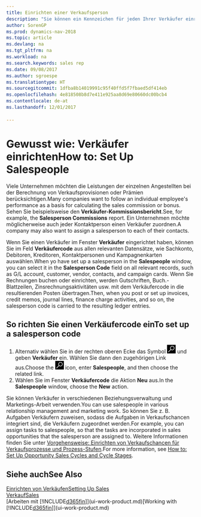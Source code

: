 ```yaml
---
title: Einrichten einer Verkaufsperson
description: "Sie können ein Kennzeichen für jeden Ihrer Verkäufer einrichten, damit Sie eine Einzelleistung verfolgen oder einen Kontakt zuordnen können."
author: SorenGP
ms.prod: dynamics-nav-2018
ms.topic: article
ms.devlang: na
ms.tgt_pltfrm: na
ms.workload: na
ms.search.keywords: sales rep
ms.date: 09/08/2017
ms.author: sgroespe
ms.translationtype: HT
ms.sourcegitcommit: 1dfba8b14019991c95f40ffd5f7fbaed5df414eb
ms.openlocfilehash: 4e818508b8d7e411e925aa8d69e80660dc00bcb4
ms.contentlocale: de-at
ms.lasthandoff: 12/01/2017

---
```

# <a name="how-to-set-up-salespeople"></a><span data-ttu-id="7d389-103">Gewusst wie: Verkäufer einrichten</span><span class="sxs-lookup"><span data-stu-id="7d389-103">How to: Set Up Salespeople</span></span>
<span data-ttu-id="7d389-104">Viele Unternehmen möchten die Leistungen der einzelnen Angestellten bei der Berechnung von Verkaufsprovisionen oder Prämien berücksichtigen.</span><span class="sxs-lookup"><span data-stu-id="7d389-104">Many companies want to follow an individual employee's performance as a basis for calculating the sales commission or bonus.</span></span> <span data-ttu-id="7d389-105">Sehen Sie beispielsweise den **Verkäufer-Kommissionsbericht**.</span><span class="sxs-lookup"><span data-stu-id="7d389-105">See, for example, the **Salesperson Commissions** report.</span></span> <span data-ttu-id="7d389-106">Ein Unternehmen möchte möglicherweise auch jeder Kontaktperson einen Verkäufer zuordnen.</span><span class="sxs-lookup"><span data-stu-id="7d389-106">A company may also want to assign a salesperson to each of their contacts.</span></span>

<span data-ttu-id="7d389-107">Wenn Sie einen Verkäufer im Fenster **Verkäufer** eingerichtet haben, können Sie im Feld **Verkäufercode** aus allen relevanten Datensätze, wie Sachkonto, Debitoren, Kreditoren, Kontaktpersonen und Kampagnenkarten auswählen.</span><span class="sxs-lookup"><span data-stu-id="7d389-107">When yo have set up a salesperson in the **Salespeople** window, you can select it in the **Salesperson Code** field on all relevant records, such as G/L account, customer, vendor, contacts, and campaign cards.</span></span> <span data-ttu-id="7d389-108">Wenn Sie Rechnungen buchen oder einrichten, werden Gutschriften, Buch.-Blattzeilen, Zinsrechnungsaktivitäten usw. mit dem Verkäufercode in die resultierenden Posten übertragen.</span><span class="sxs-lookup"><span data-stu-id="7d389-108">Then, when you post or set up invoices, credit memos, journal lines, finance charge activities, and so on, the salesperson code is carried to the resulting ledger entries.</span></span>

## <a name="to-set-up-a-salesperson-code"></a><span data-ttu-id="7d389-109">So richten Sie einen Verkäufercode ein</span><span class="sxs-lookup"><span data-stu-id="7d389-109">To set up a salesperson code</span></span>
1. <span data-ttu-id="7d389-110">Alternativ wählen Sie in der rechten oberen Ecke das Symbol ![Nach Seite oder Bericht suchen](media/ui-search/search_small.png "Nach Seite oder Bericht suchen") und geben **Verkäufer** ein. Wählen Sie dann den zugehörigen Link aus.</span><span class="sxs-lookup"><span data-stu-id="7d389-110">Choose the ![Search for Page or Report](media/ui-search/search_small.png "Search for Page or Report icon") icon, enter **Salespeople**, and then choose the related link.</span></span>
2. <span data-ttu-id="7d389-111">Wählen Sie im Fenster **Verkäufercode** die Aktion **Neu** aus.</span><span class="sxs-lookup"><span data-stu-id="7d389-111">In the **Salespeople** window, choose the **New** action.</span></span>

<span data-ttu-id="7d389-112">Sie können Verkäufer in verschiedenen Beziehungsverwaltung und Marketings-Arbeit verwenden.</span><span class="sxs-lookup"><span data-stu-id="7d389-112">You can use salespeople in various relationship management and marketing work.</span></span> <span data-ttu-id="7d389-113">So können Sie z. B. Aufgaben Verkäufern zuweisen, sodass die Aufgaben in Verkaufschancen integriert sind, die Verkäufern zugeordnet werden.</span><span class="sxs-lookup"><span data-stu-id="7d389-113">For example, you can assign tasks to salespeople, so that the tasks are incorporated in sales opportunities that the salesperson are assigned to.</span></span> <span data-ttu-id="7d389-114">Weitere Informationen finden Sie unter [Vorgehensweise: Einrichten von Verkaufschancen für Verkaufsprozesse und Prozess-Stufen](marketing-how-setup-opportunity-sales-cycles-stages.md).</span><span class="sxs-lookup"><span data-stu-id="7d389-114">For more information, see [How to: Set Up Opportunity Sales Cycles and Cycle Stages](marketing-how-setup-opportunity-sales-cycles-stages.md).</span></span>

## <a name="see-also"></a><span data-ttu-id="7d389-115">Siehe auch</span><span class="sxs-lookup"><span data-stu-id="7d389-115">See Also</span></span>
[<span data-ttu-id="7d389-116">Einrichten von Verkäufen</span><span class="sxs-lookup"><span data-stu-id="7d389-116">Setting Up Sales</span></span>](sales-setup-sales.md)  
[<span data-ttu-id="7d389-117">Verkauf</span><span class="sxs-lookup"><span data-stu-id="7d389-117">Sales</span></span>](sales-manage-sales.md)  
<span data-ttu-id="7d389-118">[Arbeiten mit [!INCLUDE[d365fin](includes/d365fin_md.md)]](ui-work-product.md)</span><span class="sxs-lookup"><span data-stu-id="7d389-118">[Working with [!INCLUDE[d365fin](includes/d365fin_md.md)]](ui-work-product.md)</span></span>  


